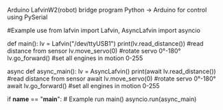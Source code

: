 Arduino LafvinW2(robot) bridge program Python -> Arduino for control using PySerial

#Example use
from lafvin import Lafvin, AsyncLafvin
import asyncio


def main():
    lv = Lafvin("/dev/ttyUSB1")
    print(lv.read_distance())  #read distance from sensor
    lv.move_servo(0)  #rotate servo 0°-180°
    lv.go_forward()  #set all engines in motion 0-255


async def async_main():
    lv = AsyncLafvin()
    print(await lv.read_distance())  #read distance from sensor
    await lv.move_servo(0) #rotate servo 0°-180°  
    await lv.go_forward() #set all engines in motion 0-255


if __name__ == "__main__":
    # Example run
    main()
    asyncio.run(async_main)

